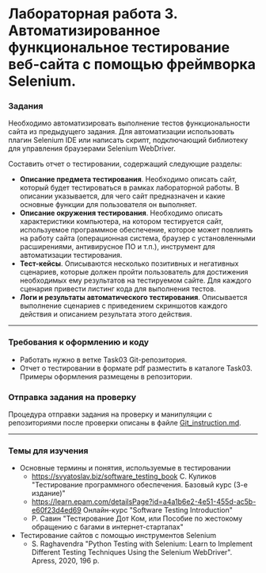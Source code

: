 # Лабораторная работа 3. Автоматизированное функциональное тестирование веб-сайта с помощью фреймворка Selenium.

### Задания
Необходимо автоматизировать выполнение тестов функциональности сайта из предыдущего задания.
Для автоматизации использовать плагин Selenium IDE или написать скрипт, подключающий библиотеку для управления браузерами Selenium WebDriver.

Составить отчет о тестировании, содержащий следующие разделы:
* **Описание предмета тестирования**. Необходимо описать сайт, который будет тестироваться в рамках лабораторной работы. В описании указывается, для чего сайт предназначен и какие основные функции для пользователя он выполняет.
* **Описание окружения тестирования**. Необходимо описать характеристики компьютера, на котором тестируется сайт, используемое программное обеспечение, которое может повлиять на работу сайта (операционная система, браузер с установленными расширениями, антивирусное ПО и т.п.), инструмент для автоматизации тестирования.
* **Тест-кейсы**. Описываются несколько позитивных и негативных сценариев, которые должен пройти пользователь для достижения необходимых ему результатов на тестируемом сайте. Для каждого сценария привести листинг кода для выполнения тестов.
* **Логи и результаты автоматического тестирования**. Описывается выполнение сценариев с приведением скриншотов каждого действия и описанием результата этого действия.
* * *
### Требования к оформлению и коду
* Работать нужно в ветке Task03 Git-репозитория.
* Отчет о тестировании в формате pdf разместить в каталоге Task03. Примеры оформления размещены в репозитории.

### Отправка задания на проверку
Процедура отправки задания на проверку и манипуляции с репозиториями после проверки описаны в файле [Git_instruction.md](Git_instruction.md).

* * *
### Темы для изучения
* Основные термины и понятия, используемые в тестировании
    * <https://svyatoslav.biz/software_testing_book> С. Куликов "Тестирование программного обеспечения. Базовый курс (3-е издание)"
    * <https://learn.epam.com/detailsPage?id=a4a1b6e2-4e51-455d-ac5b-e60f23d4ed69> Онлайн-курс "Software Testing Introduction"
    * Р. Савин "Тестирование Дот Ком, или Пособие по жестокому обращению с багами в интернет-стартапах"
* Тестирование сайтов с помощью инструментов Selenium
    * S. Raghavendra "Python Testing with Selenium: Learn to Implement Different Testing Techniques Using the Selenium WebDriver". Apress, 2020, 196 p. 
